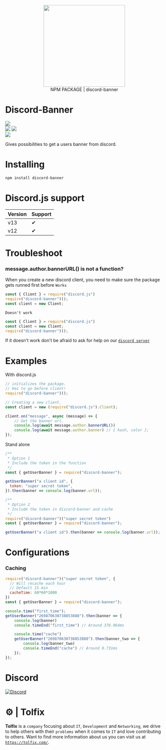 <p align="center">
  <a href="https://tolfix.com/" target="_blank"><img width="260" src="https://cdn.tolfix.com/images/TX-Small.png"></a>
  <br/>
  NPM PACKAGE | discord-banner
</p>

# Discord-Banner
![](https://nodei.co/npm/discord-banner.svg)
<br />
![](https://img.shields.io/npm/dm/discord-banner?style=for-the-badge)
![](https://img.shields.io/npm/v/discord-banner?style=for-the-badge)
<br />
![](https://img.shields.io/github/issues/Tolfx/discord-banner?style=plastic)

Gives possibilities to get a users banner from discord.

# Installing
```txt
npm install discord-banner
```

# Discord.js support
|Version| Support|
|-------|--------|
|v13    | ✔      |
|v12    | ✔      |

# Troubleshoot
### message.author.bannerURL() is not a function?
When you create a new discord client, you need to make sure the package gets runned first before
`Works`
```js
const { Client } = require("discord.js")
require("discord-banner")();
const client = new Client;
```
`Doesn't work`
```js
const { Client } = require("discord.js")
const client = new Client;
require("discord-banner")();
```

If it doesn't work don't be afraid to ask for help on our [`discord server`](https://discord.tolfix.com/)
# Examples

With discord.js
```js
// initializes the package.
// Has to go before client!
require("discord-banner")();

// Creating a new client.
const client = new (require("discord.js").Client);

client.on("message", async (message) => {
    // Get the banner url.
    console.log(await message.author.bannerURL())
    console.log(await message.author.banner) // { hash, color };
});
```

Stand alone
```js
/**
 * Option 1
 * Include the token in the function
 */
const { getUserBanner } = require("discord-banner");

getUserBanner("a client id", {
  token: "super secret token",
}).then(banner => console.log(banner.url));

/**
 * Option 2
 * Include the token in discord-banner and cache
 */
require("discord-banner")("super secret token")
const { getUserBanner } = require("discord-banner");

getUserBanner("a client id").then(banner => console.log(banner.url));
```

# Configurations

### Caching
```js
require("discord-banner")("super secret token", {
  // Will recache each hour
  // Default 15 min
  cacheTime: 60*60*1000
})
const { getUserBanner } = require("discord-banner");

console.time("first_time");
getUserBanner("269870630738853888").then(banner => {
    console.log(banner)
    console.timeEnd("first_time") // Around 376.064ms

    console.time("cache")
    getUserBanner("269870630738853888").then(banner_two => {
        console.log(banner_two)
        console.timeEnd("cache") // Around 0.731ms
    });
});
```

# Discord
[![Discord](https://discord.com/api/guilds/833438897484595230/widget.png?style=banner4)](https://discord.gg/xHde7g93Yh)

# ⚙ | Tolfix
**Tolfix** is a `company` focusing about `IT`, `Development` and `Networking`, we drive to help others with their `problems` when it comes to `IT` and love contributing to others.
Want to find more information about us you can visit us at [`https://tolfix.com/`](https://tolfix.com/).
